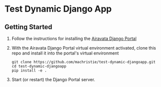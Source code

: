 # Test Dynamic Django App

## Getting Started

1. Follow the instructions for installing the
   [Airavata Django Portal](https://github.com/apache/airavata-django-portal)
2. With the Airavata Django Portal virtual environment activated, clone this
   repo and install it into the portal's virtual environment

   ```
   git clone https://github.com/machristie/test-dynamic-djangoapp.git
   cd test-dynamic-djangoapp
   pip install -e .
   ```

3. Start (or restart) the Django Portal server.
